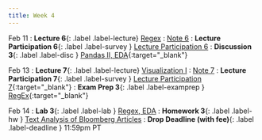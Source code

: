 ```yaml
---
title: Week 4
---
```


Feb 11
: **Lecture 6**{: .label .label-lecture} [Regex](lecture/lec06)
    : [Note 6](https://ds100.org/course-notes/regex/regex.html)
: **Lecture Participation 6**{: .label .label-survey } [Lecture Participation 6](https://app.sli.do/event/rsUHs9fC9TdGkQs6yV4e3e/embed/polls/5b7d8aed-2306-452c-b86b-661ecd29f22a)
: **Discussion 3**{: .label .label-disc } [Pandas II, EDA](https://drive.google.com/file/d/1_Vdx0mSN1tIvcS_Ggh8EHdJtm6-qnG02/view?usp=sharing){:target="_blank"}



Feb 13
: **Lecture 7**{: .label .label-lecture} [Visualization I](lecture/lec07)
    : [Note 7](https://ds100.org/course-notes/visualization_1/visualization_1.html)
: **Lecture Participation 7**{: .label .label-survey } [Lecture Participation 7](https://app.sli.do/event/4PCmeWwgpDsW9Xw3AK9ZNY/embed/polls/23a5fd57-5b6c-409d-adef-3e493c2cbe5e){:target="_blank"}
: **Exam Prep 3**{: .label .label-examprep } [RegEx](https://drive.google.com/file/d/1jCgdlt_lQZ-0BWcQmvvmOAPNhZ4pqND2/view?usp=sharing){:target="_blank"}


Feb 14
: **Lab 3**{: .label .label-lab } [Regex, EDA](https://data100.datahub.berkeley.edu/hub/user-redirect/git-pull?repo=https%3A%2F%2Fgithub.com%2FDS-100%2Ffa24-student&urlpath=lab%2Ftree%2Ffa24-student%2Flab%2Flab03%2Flab03.ipynb&branch=main)
: **Homework 3**{: .label .label-hw } [Text Analysis of Bloomberg Articles](https://data100.datahub.berkeley.edu/hub/user-redirect/git-pull?repo=https%3A%2F%2Fgithub.com%2FDS-100%2Ffa24-student&urlpath=lab%2Ftree%2Ffa24-student%2Fhw%2Fhw03%2Fhw03_apple.ipynb&branch=main) 
: **Drop Deadline (with fee)**{: .label .label-deadline } 11:59pm PT